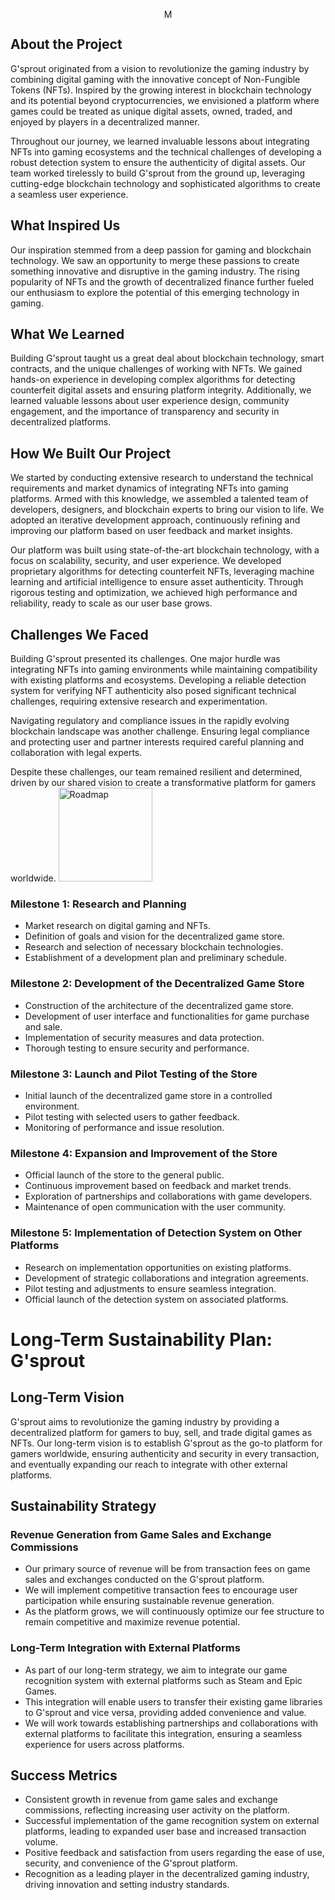 <p align="center">
  <img src="https://i.imgur.com/QDzM74E.png" alt="Madeline" width="15" height="15">
</p>

## About the Project

G'sprout originated from a vision to revolutionize the gaming industry by combining digital gaming with the innovative concept of Non-Fungible Tokens (NFTs). Inspired by the growing interest in blockchain technology and its potential beyond cryptocurrencies, we envisioned a platform where games could be treated as unique digital assets, owned, traded, and enjoyed by players in a decentralized manner.

Throughout our journey, we learned invaluable lessons about integrating NFTs into gaming ecosystems and the technical challenges of developing a robust detection system to ensure the authenticity of digital assets. Our team worked tirelessly to build G'sprout from the ground up, leveraging cutting-edge blockchain technology and sophisticated algorithms to create a seamless user experience.

## What Inspired Us

Our inspiration stemmed from a deep passion for gaming and blockchain technology. We saw an opportunity to merge these passions to create something innovative and disruptive in the gaming industry. The rising popularity of NFTs and the growth of decentralized finance further fueled our enthusiasm to explore the potential of this emerging technology in gaming.

## What We Learned

Building G'sprout taught us a great deal about blockchain technology, smart contracts, and the unique challenges of working with NFTs. We gained hands-on experience in developing complex algorithms for detecting counterfeit digital assets and ensuring platform integrity. Additionally, we learned valuable lessons about user experience design, community engagement, and the importance of transparency and security in decentralized platforms.

## How We Built Our Project

We started by conducting extensive research to understand the technical requirements and market dynamics of integrating NFTs into gaming platforms. Armed with this knowledge, we assembled a talented team of developers, designers, and blockchain experts to bring our vision to life. We adopted an iterative development approach, continuously refining and improving our platform based on user feedback and market insights.

Our platform was built using state-of-the-art blockchain technology, with a focus on scalability, security, and user experience. We developed proprietary algorithms for detecting counterfeit NFTs, leveraging machine learning and artificial intelligence to ensure asset authenticity. Through rigorous testing and optimization, we achieved high performance and reliability, ready to scale as our user base grows.

## Challenges We Faced

Building G'sprout presented its challenges. One major hurdle was integrating NFTs into gaming environments while maintaining compatibility with existing platforms and ecosystems. Developing a reliable detection system for verifying NFT authenticity also posed significant technical challenges, requiring extensive research and experimentation.

Navigating regulatory and compliance issues in the rapidly evolving blockchain landscape was another challenge. Ensuring legal compliance and protecting user and partner interests required careful planning and collaboration with legal experts.

Despite these challenges, our team remained resilient and determined, driven by our shared vision to create a transformative platform for gamers worldwide.
<img src="https://i.imgur.com/qqeTACn.png" alt="Roadmap" width="150" height="150">

### Milestone 1: Research and Planning
- Market research on digital gaming and NFTs.
- Definition of goals and vision for the decentralized game store.
- Research and selection of necessary blockchain technologies.
- Establishment of a development plan and preliminary schedule.

### Milestone 2: Development of the Decentralized Game Store
- Construction of the architecture of the decentralized game store.
- Development of user interface and functionalities for game purchase and sale.
- Implementation of security measures and data protection.
- Thorough testing to ensure security and performance.

### Milestone 3: Launch and Pilot Testing of the Store
- Initial launch of the decentralized game store in a controlled environment.
- Pilot testing with selected users to gather feedback.
- Monitoring of performance and issue resolution.

### Milestone 4: Expansion and Improvement of the Store
- Official launch of the store to the general public.
- Continuous improvement based on feedback and market trends.
- Exploration of partnerships and collaborations with game developers.
- Maintenance of open communication with the user community.

### Milestone 5: Implementation of Detection System on Other Platforms
- Research on implementation opportunities on existing platforms.
- Development of strategic collaborations and integration agreements.
- Pilot testing and adjustments to ensure seamless integration.
- Official launch of the detection system on associated platforms.

# Long-Term Sustainability Plan: G'sprout

## Long-Term Vision

G'sprout aims to revolutionize the gaming industry by providing a decentralized platform for gamers to buy, sell, and trade digital games as NFTs. Our long-term vision is to establish G'sprout as the go-to platform for gamers worldwide, ensuring authenticity and security in every transaction, and eventually expanding our reach to integrate with other external platforms.

## Sustainability Strategy

### Revenue Generation from Game Sales and Exchange Commissions
- Our primary source of revenue will be from transaction fees on game sales and exchanges conducted on the G'sprout platform.
- We will implement competitive transaction fees to encourage user participation while ensuring sustainable revenue generation.
- As the platform grows, we will continuously optimize our fee structure to remain competitive and maximize revenue potential.

### Long-Term Integration with External Platforms
- As part of our long-term strategy, we aim to integrate our game recognition system with external platforms such as Steam and Epic Games.
- This integration will enable users to transfer their existing game libraries to G'sprout and vice versa, providing added convenience and value.
- We will work towards establishing partnerships and collaborations with external platforms to facilitate this integration, ensuring a seamless experience for users across platforms.

## Success Metrics

- Consistent growth in revenue from game sales and exchange commissions, reflecting increasing user activity on the platform.
- Successful implementation of the game recognition system on external platforms, leading to expanded user base and increased transaction volume.
- Positive feedback and satisfaction from users regarding the ease of use, security, and convenience of the G'sprout platform.
- Recognition as a leading player in the decentralized gaming industry, driving innovation and setting industry standards.
